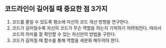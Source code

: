 ## 코드라인이 길어질 때 중요한 점 3가지
1. 코드를 줄일 수 있도록 평소에 자신의 코드 개선 방향을 연구한다.
2. 코드가 길어질수록 자신의 코드가 무슨 역할을 하는지 기억하기 어려워진다. 
   따라서 코드의 의미를 잘 확인할 수 있는 자신만의 방법을 구한다.
4. 코드가 길어질 때 함수를 통해 역할을 세분화 해두어야 한다. 
